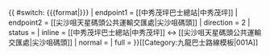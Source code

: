 {{ #switch: {{{format|}}}
  | endpoint1 = [[中秀茂坪巴士總站|中秀茂坪]]
  | endpoint2 = [[尖沙咀天星碼頭公共運輸交匯處|尖沙咀碼頭]]
  | direction = 2
  | status =
  | inline = [[中秀茂坪巴士總站|中秀茂坪]] ↔ [[尖沙咀天星碼頭公共運輸交匯處|尖沙咀碼頭]]
  | normal =
  | full =
}}<noinclude>[[Category:九龍巴士路線模板|001A]]</noinclude>